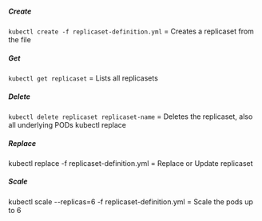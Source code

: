 ##### Create
`kubectl create -f replicaset-definition.yml` = Creates a replicaset from the file
##### Get
`kubectl get replicaset` = Lists all replicasets
##### Delete
`kubectl delete replicaset replicaset-name` = Deletes the replicaset, also all underlying PODs
kubectl replace
##### Replace
kubectl replace -f replicaset-definition.yml = Replace or Update replicaset
##### Scale
kubectl scale --replicas=6 -f replicaset-definition.yml = Scale the pods up to 6